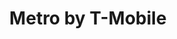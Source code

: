 ---
title: "Metro by T-Mobile"
url: /portland/metro-by-t-mobile-southwest-morrison-street/
shop: Handy
---